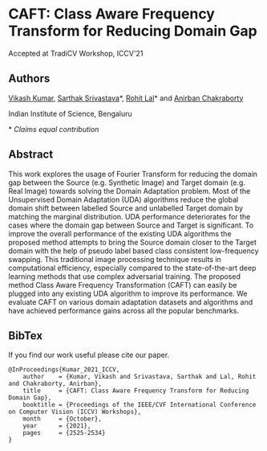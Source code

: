 # CAFT: Class Aware Frequency Transform for Reducing Domain Gap
Accepted at TradiCV Workshop, ICCV'21

## Authors

[Vikash Kumar](https://www.linkedin.com/in/vikash0837/), [Sarthak Srivastava](https://www.linkedin.com/in/ssarthak/)\*, [Rohit Lal](http://rohitlal.net/)\* and [Anirban Chakraborty](http://visual-computing.in/wp-content/uploads/2017/08/anirban-chakraborty.html)

Indian Institute of Science, Bengaluru

\* *Claims equal contribution*



## Abstract

This work explores the usage of Fourier Transform for reducing the domain gap between the Source (e.g. Synthetic Image) and Target domain (e.g. Real Image) towards solving the Domain Adaptation problem. Most of the Unsupervised Domain Adaptation (UDA) algorithms reduce the global domain shift between labelled Source and unlabelled Target domain by matching the marginal distribution. UDA performance deteriorates for the cases where the domain gap between Source and Target is significant. To improve the overall performance of the existing UDA algorithms the proposed method attempts to bring the Source domain closer to the Target domain with the help of pseudo label based class consistent low-frequency swapping. This traditional image processing technique results in computational efficiency, especially compared to the state-of-the-art deep learning methods that use complex adversarial training. The proposed method Class Aware Frequency Transformation (CAFT) can easily be plugged into any existing UDA algorithm to improve its performance. We evaluate CAFT on various domain adaptation datasets and algorithms and have achieved performance gains across all the popular benchmarks.

## BibTex

If you find our work useful please cite our paper.
```
@InProceedings{Kumar_2021_ICCV,
    author    = {Kumar, Vikash and Srivastava, Sarthak and Lal, Rohit and Chakraborty, Anirban},
    title     = {CAFT: Class Aware Frequency Transform for Reducing Domain Gap},
    booktitle = {Proceedings of the IEEE/CVF International Conference on Computer Vision (ICCV) Workshops},
    month     = {October},
    year      = {2021},
    pages     = {2525-2534}
}
```